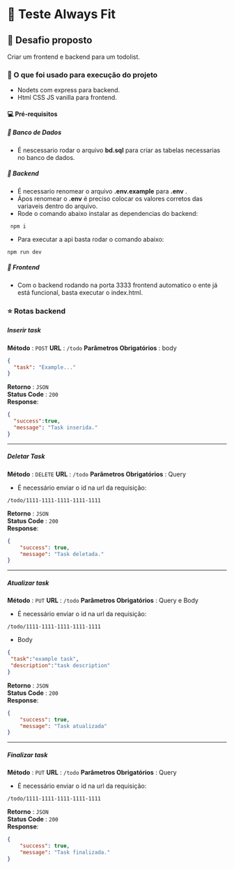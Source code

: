 # :muscle: Teste Always Fit

## :pushpin: Desafio proposto

Criar um frontend e backend para um todolist.

### :no_good: O que foi usado para execução do projeto

- Nodets com express para backend.
- Html CSS JS vanilla para frontend.

#### 💻 Pré-requisitos

##### :game_die: Banco de Dados

- É nescessario rodar o arquivo **bd.sql** para criar as tabelas necessarias no banco de dados.

##### :see_no_evil: Backend

- É necessario renomear o arquivo **.env.example** para **.env** .
- Ápos renomear o **.env** é preciso colocar os valores corretos das variaveis dentro do arquivo.
- Rode o comando abaixo instalar as dependencias do backend:

```shell
 npm i
```

- Para executar a api basta rodar o comando abaixo:

```shell
npm run dev
```

##### :eyes: Frontend

- Com o backend rodando na porta 3333 frontend automatico o ente já está funcional, basta executar o index.html.

### :star: Rotas backend

##### Inserir task

**Método** : `POST`
**URL** : `/todo`
**Parâmetros Obrigatórios** : body

```json
{
  "task": "Example..."
}
```

**Retorno** : `JSON` </br>
**Status Code** : `200`</br>
**Response**:

```json
{
  "success":true,
  "message": "Task inserida."
}
```

---

##### Deletar Task

**Método** : `DELETE`
**URL** : `/todo`
**Parâmetros Obrigatórios** : Query

- É necessário enviar o id na url da requisição:

```url
/todo/1111-1111-1111-1111-1111
```

**Retorno** : `JSON` </br>
**Status Code** : `200`</br>
**Response**:

```json
{
    "success": true,
    "message": "Task deletada."
}
```

---

##### Atualizar task

**Método** : `PUT`
**URL** : `/todo`
**Parâmetros Obrigatórios** : Query e Body

- É necessário enviar o id na url da requisição:

```url
/todo/1111-1111-1111-1111-1111
```

- Body

```json
{
 "task":"example task",
 "description":"task description"
}
```
**Retorno** : `JSON` </br>
**Status Code** : `200`</br>
**Response**:

```json
{
    "success": true,
	"message": "Task atualizada"
}
```
---
##### Finalizar task

**Método** : `PUT`
**URL** : `/todo`
**Parâmetros Obrigatórios** : Query

- É necessário enviar o id na url da requisição:

```url
/todo/1111-1111-1111-1111-1111
```

**Retorno** : `JSON` </br>
**Status Code** : `200`</br>
**Response**:

```json
{
    "success": true,
    "message": "Task finalizada."
}
```

